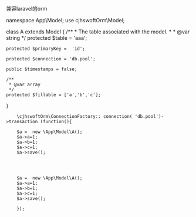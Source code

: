 兼容laravel的orm


  

namespace App\Model;
use cjhswoftOrm\Model;

class A extends  Model
{
    /**
     * The table associated with the model.
     * 
     * @var string
     */
    protected $table = 'aaa';
    
    protected $primaryKey =  'id';
    
    protected $connection = 'db.pool';
      
    public $timestamps = false;
 
    /**
     * @var array
     */
    protected $fillable = ['a','b','c'];

    
}


        
        \cjhswoftOrm\ConnectionFactory:: connection( 'db.pool')->transaction (function(){
        	
        $a =  new \App\Model\A();
        $a->a=1;
        $a->b=1;
        $a->c=1;
        $a->save();
        
        
      
        
        $a =  new \App\Model\A();
        $a->a=1;
        $a->b=1;
        $a->c=1;
        $a->save();  
        
        });
 
